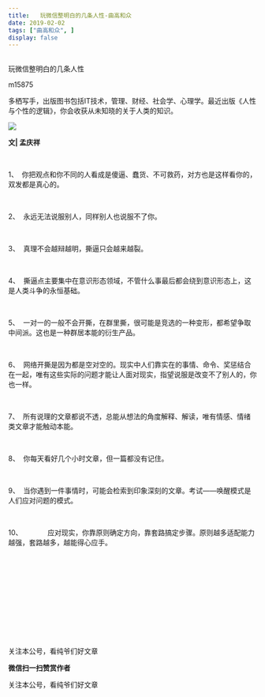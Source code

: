 ```yaml
---
title:   玩微信整明白的几条人性-曲高和众
date: 2019-02-02
tags: ["曲高和众", ]
display: false
---
```



## 



玩微信整明白的几条人性




m15875




多栖写手，出版图书包括IT技术，管理、财经、社会学、心理学。最近出版《人性与个性的逻辑》，你会收获从未知晓的关于人类的知识。


<img class="" data-ratio="1.7777777777777777" data-s="300,640" src="https://mmbiz.qpic.cn/mmbiz_jpg/fxGMiaL5Zj1gOXZnicpyILBPvWlmeHsOhEQAxd6raaibd3ln4xzm5OKviavvCB5ukQ8EuWKMM4UXcOXibTE5FQohMLQ/640?wx_fmt=jpeg" data-type="jpeg" data-w="1080" style=""/>

**文| 孟庆祥**

&nbsp;

1、&nbsp; 你把观点和你不同的人看成是傻逼、蠢货、不可救药，对方也是这样看你的，双发都是真心的。

&nbsp;

2、&nbsp; 永远无法说服别人，同样别人也说服不了你。

&nbsp;

3、&nbsp; 真理不会越辩越明，撕逼只会越来越裂。

&nbsp;

4、&nbsp; 撕逼点主要集中在意识形态领域，不管什么事最后都会绕到意识形态上，这是人类斗争的永恒基础。

&nbsp;

5、&nbsp; 一对一的一般不会开撕，在群里撕，很可能是竞选的一种变形，都希望争取中间派。这也是一种群居本能的衍生产品。

&nbsp;

6、&nbsp; 网络开撕是因为都是空对空的。现实中人们靠实在的事情、命令、奖惩结合在一起，唯有这些实际的问题才能让人面对现实，指望说服是改变不了别人的，你也一样。

&nbsp;

7、&nbsp; 所有说理的文章都说不透，总能从想法的角度解释、解读，唯有情感、情绪类文章才能触动本能。

&nbsp;

8、&nbsp; 你每天看好几个小时文章，但一篇都没有记住。

&nbsp;

9、&nbsp; 当你遇到一件事情时，可能会检索到印象深刻的文章。考试——唤醒模式是人们应对问题的模式。

&nbsp;

10、&nbsp;&nbsp;&nbsp;&nbsp;&nbsp;&nbsp;&nbsp;&nbsp;&nbsp;&nbsp;&nbsp;&nbsp;&nbsp;应对现实，你靠原则确定方向，靠套路搞定步骤。原则越多适配能力越强，套路越多，越能得心应手。

&nbsp;

&nbsp;

&nbsp;

&nbsp;

&nbsp;

&nbsp;



关注本公号，看纯爷们好文章


**微信扫一扫赞赏作者**






关注本公号，看纯爷们好文章